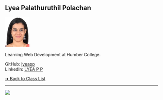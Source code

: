 <style>@import url("//readme.codeadam.ca/readme.css");</style>

## Lyea Palathuruthil Polachan

![Lyea Palathuruthil Polachan ](../images/lyea.jpg)

Learning Web Development at Humber College.

GitHub: [lyeapp](https://github.com/lyeapp)  
LinkedIn: [LYEA P P](https://www.linkedin.com/in/lyea-p-p-b99a21129/)  


[&#10132; Back to Class List](/)

---

<a href="https://brickmmo.com">
<img src="https://brickmmo.com/images/brickmmo-logo-horizontal.jpg" width="100">
</a>